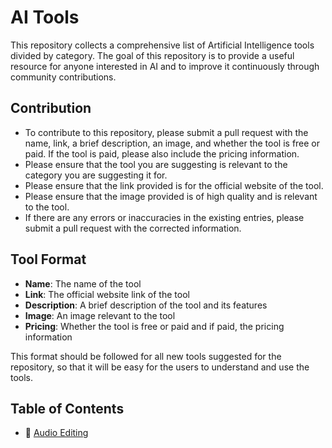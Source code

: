 # AI Tools


This repository collects a comprehensive list of Artificial Intelligence tools divided by category. The goal of this repository is to provide a useful resource for anyone interested in AI and to improve it continuously through community contributions.

## Contribution

- To contribute to this repository, please submit a pull request with the name, link, a brief description, an image, and whether the tool is free or paid. If the tool is paid, please also include the pricing information.
- Please ensure that the tool you are suggesting is relevant to the category you are suggesting it for.
- Please ensure that the link provided is for the official website of the tool.
- Please ensure that the image provided is of high quality and is relevant to the tool.
- If there are any errors or inaccuracies in the existing entries, please submit a pull request with the corrected information.

## Tool Format

- **Name**: The name of the tool
- **Link**: The official website link of the tool
- **Description**: A brief description of the tool and its features
- **Image**: An image relevant to the tool
- **Pricing**: Whether the tool is free or paid and if paid, the pricing information

This format should be followed for all new tools suggested for the repository, so that it will be easy for the users to understand and use the tools.

## Table of Contents

- 📣 [Audio Editing](audioediting.md)






